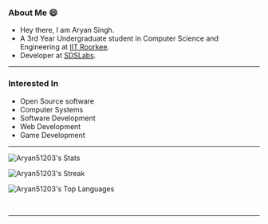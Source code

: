### About Me 😄
* Hey there, I am Aryan Singh.
* A 3rd Year Undergraduate student in Computer Science and Engineering at [IIT Roorkee](https://www.iitr.ac.in).
* Developer at [SDSLabs](https://github.com/sdslabs).

<hr>

### Interested In
* Open Source software
* Computer Systems
* Software Development
* Web Development
* Game Development

<hr>

![Aryan51203's Stats](https://github-readme-stats.vercel.app/api?username=Aryan51203&theme=chartreuse-dark&show_icons=true&hide_border=true&count_private=true)
<br>

![Aryan51203's Streak](https://github-readme-streak-stats.herokuapp.com/?user=Aryan51203&theme=chartreuse-dark&hide_border=true)
<br>

![Aryan51203's Top Languages](https://github-readme-stats.vercel.app/api/top-langs/?username=Aryan51203&theme=chartreuse-dark&show_icons=true&hide_border=true&layout=compact)

<br> 
<hr>

